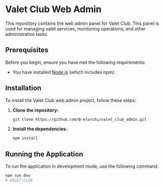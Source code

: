 # Valet Club Web Admin

This repository contains the web admin panel for Valet Club. This panel is used for managing valet services, monitoring operations, and other administrative tasks.

## Prerequisites

Before you begin, ensure you have met the following requirements:

- You have installed [Node.js](https://nodejs.org/) (which includes npm).

## Installation

To install the Valet Club web admin project, follow these steps:

1. **Clone the repository:**

    ```sh
    git clone https://github.com/B-elorchi/valet_club_admin.git
    ```

2. **Install the dependencies:**

    ```sh
    npm install
    ```

## Running the Application

To run the application in development mode, use the following command:

```sh
npm run dev
#   V A L E T - C L U B  
 